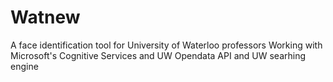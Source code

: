 # Watnew
A face identification tool for University of Waterloo professors
Working with Microsoft's Cognitive Services and UW Opendata API and UW searhing engine
